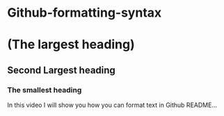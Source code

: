 # Github-formatting-syntax 
# (The largest heading)
## Second Largest heading
### The smallest heading
In this video I will show you how you can format text in Github README...
